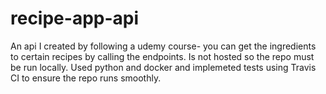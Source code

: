 # recipe-app-api
An api I created by following a udemy course- you can get the ingredients to certain recipes by calling the endpoints. Is not hosted so the repo must be run locally. Used python and docker and implemeted tests using Travis CI to ensure the repo runs smoothly. 
